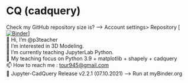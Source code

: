 # CQ (cadquery)
Check my GitHub repository size is? --> Account settings> Repository
[[![Binder](https://mybinder.org/badge_logo.svg)](https://mybinder.org/v2/gh/p3teacher/CQ/main)]<br>
👋 Hi, I’m @p3teacher<br>
👀 I’m interested in 3D Modeling.<br>
🌱 I’m currently teaching JupyterLab Python.<br>
🌱 My teaching focus on Python 3.9 + matplotlib + shapely + cadquery<br>
📫 How to reach me : tour945@gmail.com<br>
👋 Jupyter-CadQuery Release v2.2.1 (07.10.2021) --> Run at myBinder.org<br>
